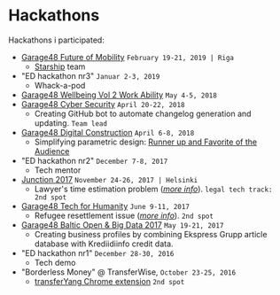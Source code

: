# Hackathons

Hackathons i participated:

 * [Garage48 Future of Mobility](http://garage48.org/events/garage48-future-of-mobility) `February 19-21, 2019 | Riga`
      - [Starship](https://www.starship.xyz) team
 * "ED hackathon nr3" `Januar 2-3, 2019`
      - Whack-a-pod
 * [Garage48 Wellbeing Vol 2 Work Ability](http://garage48.org/events/garage48-estonian-wellbeing-2018) `May 4-5, 2018`
 * [Garage48 Cyber Security](http://garage48.org/events/cyber-security-hackathon) `April 20-22, 2018`
      - Creating GitHub bot to automate changelog generation and updating. `Team lead`
 * [Garage48 Digital Construction](http://garage48.org/events/garage48-digital-construction) `April 6-8, 2018`
      - Simplifying parametric design: [Runner up and Favorite of the Audience](https://twitter.com/garage48/status/983022653387702273)
 * "ED hackathon nr2" `December 7-8, 2017`
      - Tech mentor 
 * [Junction 2017](https://hackjunction.com/) `November 24-26, 2017 | Helsinki` 
      - Lawyer's time estimation problem (*[more info](https://devpost.com/software/legal-timer)*). `legal tech track: 2nd spot`
 * [Garage48 Tech for Humanity](http://garage48.org/events/garage48-tech-for-humanity) `June 9-11, 2017`
      - Refugee resettlement issue (*[more info](https://settlebetter.eu/)*). `2nd spot`
 * [Garage48 Baltic Open & Big Data 2017](http://garage48.org/events/balticopenbigdata2017) `May 19-21, 2017`
      - Creating business profiles by combining Ekspress Grupp article database with Krediidiinfo credit data.
 * "ED hackathon nr1" `December 28-30, 2016`
      - Tech demo
 * "Borderless Money" @ TransferWise, `October 23-25, 2016`
      - [transferYang Chrome extension](https://github.com/eritikass/transferYang/) `2nd spot`

